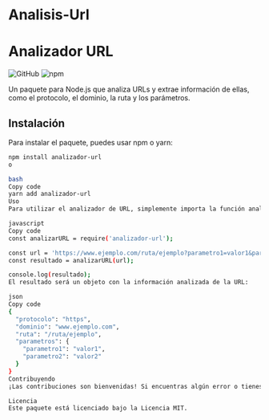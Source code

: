 # Analisis-Url
# Analizador URL

![GitHub](https://img.shields.io/github/license/tunombre/analizador-url)
![npm](https://img.shields.io/npm/v/analizador-url)

Un paquete para Node.js que analiza URLs y extrae información de ellas, como el protocolo, el dominio, la ruta y los parámetros.

## Instalación

Para instalar el paquete, puedes usar npm o yarn:

```bash
npm install analizador-url
o

bash
Copy code
yarn add analizador-url
Uso
Para utilizar el analizador de URL, simplemente importa la función analizarURL en tu archivo:

javascript
Copy code
const analizarURL = require('analizador-url');

const url = 'https://www.ejemplo.com/ruta/ejemplo?parametro1=valor1&parametro2=valor2';
const resultado = analizarURL(url);

console.log(resultado);
El resultado será un objeto con la información analizada de la URL:

json
Copy code
{
  "protocolo": "https",
  "dominio": "www.ejemplo.com",
  "ruta": "/ruta/ejemplo",
  "parametros": {
    "parametro1": "valor1",
    "parametro2": "valor2"
  }
}
Contribuyendo
¡Las contribuciones son bienvenidas! Si encuentras algún error o tienes alguna sugerencia de mejora, por favor abre un issue o envía un pull request.

Licencia
Este paquete está licenciado bajo la Licencia MIT.
